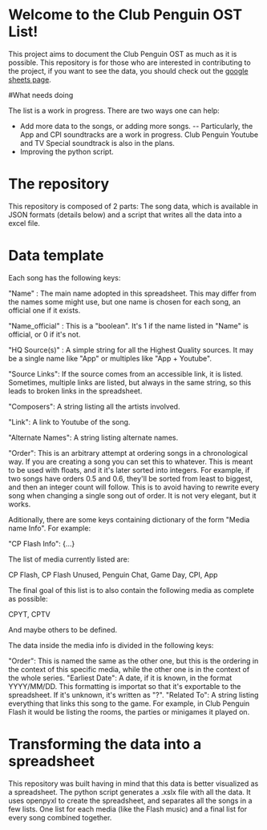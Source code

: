 # Welcome to the Club Penguin OST List!

This project aims to document the Club Penguin OST as much as it is possible. This repository is for those who are interested in contributing to the project, if you want to see the data, you should check out the [google sheets page](https://docs.google.com/spreadsheets/d/140Kui6g27N4FXXKX844JWxprgJ6xwbSBso8AGXaLYLM/edit#gid=1754104519).

#What needs doing

The list is a work in progress. There are two ways one can help:
- Add more data to the songs, or adding more songs.
-- Particularly, the App and CPI soundtracks are a work in progress. Club Penguin Youtube and TV Special soundtrack is also in the plans.
- Improving the python script.

# The repository

This repository is composed of 2 parts: The song data, which is available in JSON formats (details below) and a script that writes all the data into a excel file.

# Data template

Each song has the following keys:

"Name" : The main name adopted in this spreadsheet. This may differ from the names some might use, but one name is chosen for each song, an official one if it exists.

"Name_official" : This is a "boolean". It's 1 if the name listed in "Name" is official, or 0 if it's not.

"HQ Source(s)" : A simple string for all the Highest Quality sources. It may be a single name like "App" or multiples like "App + Youtube".

"Source Links": If the source comes from an accessible link, it is listed. Sometimes, multiple links are listed, but always in the same string, so this leads to broken links in the spreadsheet.

"Composers": A string listing all the artists involved.

"Link": A link to Youtube of the song.

"Alternate Names": A string listing alternate names.

"Order": This is an arbitrary attempt at ordering songs in a chronological way. If you are creating a song you can set this to whatever. This is meant to be used with floats, and it it's later sorted into integers. For example, if two songs have orders 0.5 and 0.6, they'll be sorted from least to biggest, and then an integer count will follow. This is to avoid having to rewrite every song when changing a single song out of order. It is not very elegant, but it works.

Aditionally, there are some keys containing dictionary of the form "Media name Info". For example:

"CP Flash Info": {...}

The list of media currently listed are:

CP Flash, CP Flash Unused, Penguin Chat, Game Day, CPI, App

The final goal of this list is to also contain the following media as complete as possible:

CPYT, CPTV

And maybe others to be defined.

The data inside the media info is divided in the following keys:

"Order": This is named the same as the other one, but this is the ordering in the context of this specific media, while the other one is in the context of the whole series.
"Earliest Date": A date, if it is known, in the format YYYY/MM/DD. This formatting is importat so that it's exportable to the spreadsheet. If it's unknown, it's written as "?".
"Related To": A string listing everything that links this song to the game. For example, in Club Penguin Flash it would be listing the rooms, the parties or minigames it played on.

# Transforming the data into a spreadsheet

This repository was built having in mind that this data is better visualized as a spreadsheet. The python script generates a .xslx file with all the data. It uses openpyxl to create the spreadsheet, and separates all the songs in a few lists. One list for each media (like the Flash music) and a final list for every song combined together.
